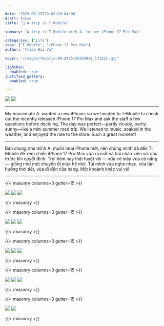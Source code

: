 ```yaml
---

date: '2025-09-19T20:09:20-04:00'
draft: false
title: '📱 A trip to T-Mobile'

summary: "A trip to T-Mobile with A. to see iPhone 17 Pro Max"

categories: ["Life"]
tags: ["T-Mobile", "iPhone 17 Pro Max"]
author: "Trieu Hai Vo"

cover: "/images/tmobile-09.2025/20250919_173121.jpg"

lightbox:
  enabled: true
justified_gallery:
  enabled: true

---
```


![](https://mms.businesswire.com/media/20200504005433/en/690591/4/t-mobile-logo.jpg)
![](https://www.att.com/scmsassets/global/devices/phones/apple/apple-iphone-17-pro-max/defaultimage/cosmic-orange-hero-zoom.png)

---

My housemate A. wanted a new iPhone, so we headed to T-Mobile to check out the recently released iPhone 17 Pro Max and ask the staff a few questions before deciding. The day was perfect—partly cloudy, partly sunny—like a mini summer road trip. We listened to music, soaked in the weather, and enjoyed the ride to the store. Such a great moment!

---

Bạn chung nhà mình A. muốn mua iPhone mới, nên chúng mình đã đến T-Mobile để xem chiếc iPhone 17 Pro Max vừa ra mắt và hỏi nhân viên vài câu trước khi quyết định. Trời hôm nay thật tuyệt vời — vừa có mây vừa có nắng — giống như một chuyến đi mùa hè nhỏ. Tụi mình vừa nghe nhạc, vừa tận hưởng thời tiết, vừa đi đến cửa hàng. Một khoảnh khắc vui vẻ!

---

{{< masonry columns=3 gutter=15 >}}

![](/images/tmobile-09.2025/20250919_171906.jpg)
![](/images/tmobile-09.2025/20250919_171915.jpg)
![](/images/tmobile-09.2025/20250919_171916.jpg)

{{< /masonry >}}

{{< masonry columns=3 gutter=15 >}}

![](/images/tmobile-09.2025/20250919_172055.jpg)
![](/images/tmobile-09.2025/20250919_172103.jpg)
![](/images/tmobile-09.2025/20250919_172233.jpg)

{{< /masonry >}}

{{< masonry columns=3 gutter=15 >}}

![](/images/tmobile-09.2025/20250919_172338.jpg)
![](/images/tmobile-09.2025/20250919_172351.jpg)
![](/images/tmobile-09.2025/20250919_172654.jpg)

{{< /masonry >}}

{{< masonry columns=3 gutter=15 >}}

![](/images/tmobile-09.2025/20250919_173051.jpg)
![](/images/tmobile-09.2025/20250919_173103.jpg)
![](/images/tmobile-09.2025/20250919_173121.jpg)

{{< /masonry >}}

{{< masonry columns=3 gutter=15 >}}

![](/images/tmobile-09.2025/20250919_183250.jpg)
![](/images/tmobile-09.2025/20250919_183254.jpg)

{{< /masonry >}}


